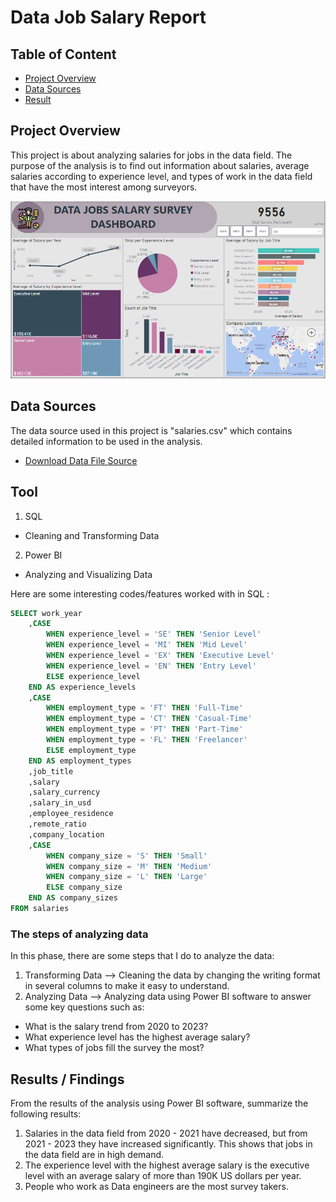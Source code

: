 # Data Job Salary Report

## Table of Content 
- [Project Overview](#project-overview)
- [Data Sources](#data-sources)
- [Result](#result)

## Project Overview
This project is about analyzing salaries for jobs in the data field. The purpose of the analysis is to find out information about salaries, average salaries according to experience level, and types of work in the data field that have the most interest among surveyors.

![alt text](image.PNG)

## Data Sources
The data source used in this project is "salaries.csv" which contains detailed information to be used in the analysis.
 - [Download Data File Source](https://github.com/HilmaSabela/Data_Jobs_Salary/blob/main/salaries.csv)

## Tool
1. SQL 
 - Cleaning and Transforming Data 
2. Power BI
 - Analyzing and Visualizing Data

Here are some interesting codes/features worked with in SQL :
``` sql
SELECT work_year
	,CASE
		WHEN experience_level = 'SE' THEN 'Senior Level'
		WHEN experience_level = 'MI' THEN 'Mid Level'
		WHEN experience_level = 'EX' THEN 'Executive Level'
		WHEN experience_level = 'EN' THEN 'Entry Level'
		ELSE experience_level
	END AS experience_levels
	,CASE 
		WHEN employment_type = 'FT' THEN 'Full-Time'
		WHEN employment_type = 'CT' THEN 'Casual-Time'
		WHEN employment_type = 'PT' THEN 'Part-Time'
		WHEN employment_type = 'FL' THEN 'Freelancer'
		ELSE employment_type
	END AS employment_types
	,job_title
	,salary
	,salary_currency
	,salary_in_usd
	,employee_residence
	,remote_ratio
	,company_location
	,CASE
		WHEN company_size = 'S' THEN 'Small'
		WHEN company_size = 'M' THEN 'Medium'
		WHEN company_size = 'L' THEN 'Large'
		ELSE company_size
	END AS company_sizes
FROM salaries
```

### The steps of analyzing data
In this phase, there are some steps that I do to analyze the data:
1. Transforming Data
--> Cleaning the data by changing the writing format in several columns to make it easy to understand. 
2. Analyzing Data 
--> Analyzing data using Power BI software to answer some key questions such as:
- What is the salary trend from 2020 to 2023?
- What experience level has the highest average salary?
- What types of jobs fill the survey the most?

## Results / Findings
From the results of the analysis using Power BI software, summarize the following results:
1. Salaries in the data field from 2020 - 2021 have decreased, but from 2021 - 2023 they have increased significantly. This shows that jobs in the data field are in high demand. 
2. The experience level with the highest average salary is the executive level with an average salary of more than 190K US dollars per year.
3. People who work as Data engineers are the most survey takers. 
